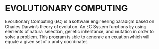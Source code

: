 # EVOLUTIONARY COMPUTING
Evolutionary Computing (EC) is a software engineering paradigm based on Charles Darwin’s theory of evolution.  An EC System 
functions by using elements of natural selection, genetic inheritance, and mutation in order to solve a problem.  This program is able to generate an equation which will equate a given set of x and y coordinates.

